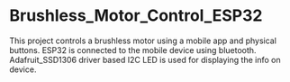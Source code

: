 # Brushless_Motor_Control_ESP32

This project controls a brushless motor using a mobile app and physical buttons.
ESP32 is connected to the mobile device using bluetooth.
Adafruit_SSD1306 driver based I2C LED is used for displaying the info on device.
